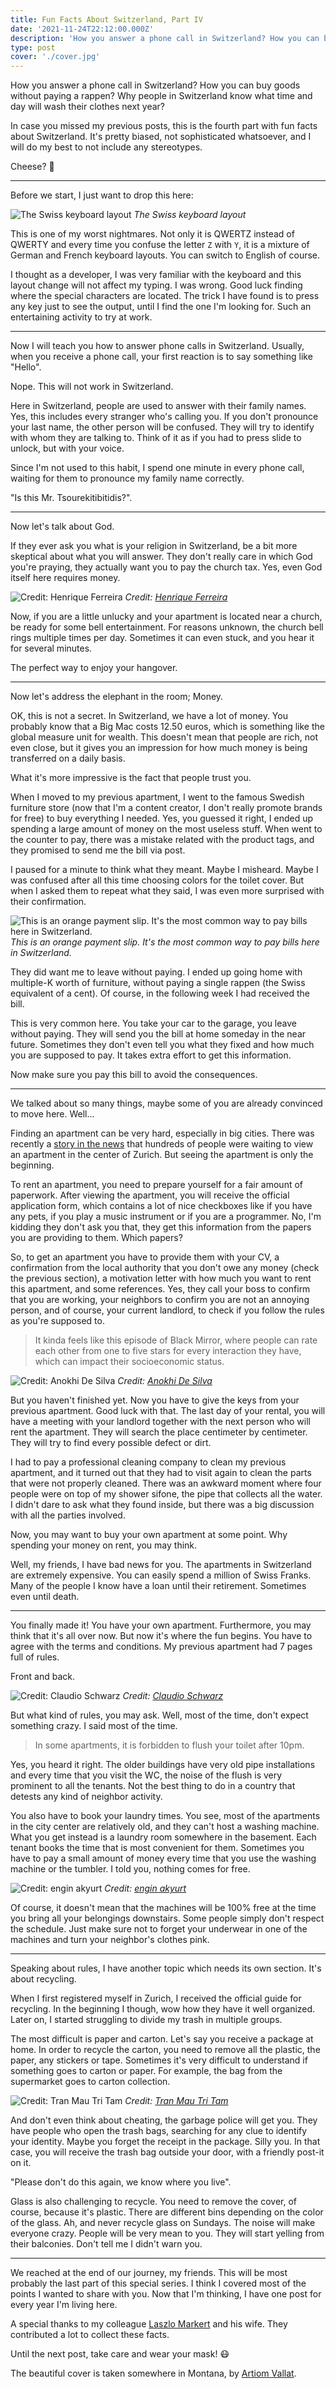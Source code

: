 ```yaml
---
title: Fun Facts About Switzerland, Part IV
date: '2021-11-24T22:12:00.000Z'
description: 'How you answer a phone call in Switzerland? How you can buy goods without paying a rappen? Why people in Switzerland know what time and day will wash their clothes next year?'
type: post
cover: './cover.jpg'
---
```


How you answer a phone call in Switzerland? How you can buy goods without paying a rappen? Why people in Switzerland know what time and day will wash their clothes next year?

In case you missed my previous posts, this is the fourth part with fun facts about Switzerland. It's pretty biased, not sophisticated whatsoever, and I will do my best to not include any stereotypes.

Cheese? 🧀

---

Before we start, I just want to drop this here:

![The Swiss keyboard layout](images/swiss-keyboard-layout.png)
_The Swiss keyboard layout_

This is one of my worst nightmares. Not only it is QWERTZ instead of QWERTY and every time you confuse the letter `Z` with `Y`, it is a mixture of German and French keyboard layouts. You can switch to English of course.

I thought as a developer, I was very familiar with the keyboard and this layout change will not affect my typing. I was wrong. Good luck finding where the special characters are located. The trick I have found is to press any key just to see the output, until I find the one I'm looking for. Such an entertaining activity to try at work.

---

Now I will teach you how to answer phone calls in Switzerland. Usually, when you receive a phone call, your first reaction is to say something like "Hello".

Nope. This will not work in Switzerland.

Here in Switzerland, people are used to answer with their family names. Yes, this includes every stranger who's calling you. If you don't pronounce your last name, the other person will be confused. They will try to identify with whom they are talking to. Think of it as if you had to press slide to unlock, but with your voice.

Since I'm not used to this habit, I spend one minute in every phone call, waiting for them to pronounce my family name correctly.

"Is this Mr. Tsourekitibitidis?".

---

Now let's talk about God.

If they ever ask you what is your religion in Switzerland, be a bit more skeptical about what you will answer. They don't really care in which God you're praying, they actually want you to pay the church tax. Yes, even God itself here requires money.

![Credit: [Henrique Ferreira](https://unsplash.com/@rickpsd)](images/henrique-ferreira-V7GrFTVwdko-unsplash.jpg)
_Credit: [Henrique Ferreira](https://unsplash.com/@rickpsd)_

Now, if you are a little unlucky and your apartment is located near a church, be ready for some bell entertainment. For reasons unknown, the church bell rings multiple times per day. Sometimes it can even stuck, and you hear it for several minutes.

The perfect way to enjoy your hangover.

---

Now let's address the elephant in the room; Money.

OK, this is not a secret. In Switzerland, we have a lot of money. You probably know that a Big Mac costs 12.50 euros, which is something like the global measure unit for wealth. This doesn't mean that people are rich, not even close, but it gives you an impression for how much money is being transferred on a daily basis.

What it's more impressive is the fact that people trust you.

When I moved to my previous apartment, I went to the famous Swedish furniture store (now that I'm a content creator, I don't really promote brands for free) to buy everything I needed. Yes, you guessed it right, I ended up spending a large amount of money on the most useless stuff. When went to the counter to pay, there was a mistake related with the product tags, and they promised to send me the bill via post.

I paused for a minute to think what they meant. Maybe I misheard. Maybe I was confused after all this time choosing colors for the toilet cover. But when I asked them to repeat what they said, I was even more surprised with their confirmation.

![This is an orange payment slip. It's the most common way to pay bills here in Switzerland.](images/orange-payment-slip.png)
_This is an orange payment slip. It's the most common way to pay bills here in Switzerland._

They did want me to leave without paying. I ended up going home with multiple-K worth of furniture, without paying a single rappen (the Swiss equivalent of a cent). Of course, in the following week I had received the bill.

This is very common here. You take your car to the garage, you leave without paying. They will send you the bill at home someday in the near future. Sometimes they don't even tell you what they fixed and how much you are supposed to pay. It takes extra effort to get this information.

Now make sure you pay this bill to avoid the consequences.

---

We talked about so many things, maybe some of you are already convinced to move here. Well...

Finding an apartment can be very hard, especially in big cities. There was recently a [story in the news](https://www.thelocal.ch/20181122/hundreds-queue-for-zurich-apartment-viewing-on-freezing-night/) that hundreds of people were waiting to view an apartment in the center of Zurich. But seeing the apartment is only the beginning.

To rent an apartment, you need to prepare yourself for a fair amount of paperwork. After viewing the apartment, you will receive the official application form, which contains a lot of nice checkboxes like if you have any pets, if you play a music instrument or if you are a programmer. No, I'm kidding they don't ask you that, they get this information from the papers you are providing to them. Which papers?

So, to get an apartment you have to provide them with your CV, a confirmation from the local authority that you don't owe any money (check the previous section), a motivation letter with how much you want to rent this apartment, and some references. Yes, they call your boss to confirm that you are working, your neighbors to confirm you are not an annoying person, and of course, your current landlord, to check if you follow the rules as you're supposed to.

> It kinda feels like this episode of Black Mirror, where people can rate each other from one to five stars for every interaction they have, which can impact their socioeconomic status.

![Credit: [Anokhi De Silva](https://unsplash.com/@anokhi_08)](images/anokhi-de-silva-bFDLzdLHjHo-unsplash.jpg)
_Credit: [Anokhi De Silva](https://unsplash.com/@anokhi_08)_

But you haven't finished yet. Now you have to give the keys from your previous apartment. Good luck with that. The last day of your rental, you will have a meeting with your landlord together with the next person who will rent the apartment. They will search the place centimeter by centimeter. They will try to find every possible defect or dirt.

I had to pay a professional cleaning company to clean my previous apartment, and it turned out that they had to visit again to clean the parts that were not properly cleaned. There was an awkward moment where four people were on top of my shower sifone, the pipe that collects all the water. I didn't dare to ask what they found inside, but there was a big discussion with all the parties involved.

Now, you may want to buy your own apartment at some point. Why spending your money on rent, you may think.

Well, my friends, I have bad news for you. The apartments in Switzerland are extremely expensive. You can easily spend a million of Swiss Franks. Many of the people I know have a loan until their retirement. Sometimes even until death.

---

You finally made it! You have your own apartment. Furthermore, you may think that it's all over now. But now it's where the fun begins. You have to agree with the terms and conditions. My previous apartment had 7 pages full of rules.

Front and back.

![Credit: [Claudio Schwarz](https://unsplash.com/@purzlbaum)](images/claudio-schwarz-NPOz6vzYdWQ-unsplash.jpg)
_Credit: [Claudio Schwarz](https://unsplash.com/@purzlbaum)_

But what kind of rules, you may ask. Well, most of the time, don't expect something crazy. I said most of the time.

> In some apartments, it is forbidden to flush your toilet after 10pm.

Yes, you heard it right. The older buildings have very old pipe installations and every time that you visit the WC, the noise of the flush is very prominent to all the tenants. Not the best thing to do in a country that detests any kind of neighbor activity.

You also have to book your laundry times. You see, most of the apartments in the city center are relatively old, and they can't host a washing machine. What you get instead is a laundry room somewhere in the basement. Each tenant books the time that is most convenient for them. Sometimes you have to pay a small amount of money every time that you use the washing machine or the tumbler. I told you, nothing comes for free.

![Credit: [engin akyurt](https://unsplash.com/@enginakyurt)](images/engin-akyurt-yCYVV8-kQNM-unsplash.jpg)
_Credit: [engin akyurt](https://unsplash.com/@enginakyurt)_

Of course, it doesn't mean that the machines will be 100% free at the time you bring all your belongings downstairs. Some people simply don't respect the schedule. Just make sure not to forget your underwear in one of the machines and turn your neighbor's clothes pink.

---

Speaking about rules, I have another topic which needs its own section. It's about recycling.

When I first registered myself in Zurich, I received the official guide for recycling. In the beginning I though, wow how they have it well organized. Later on, I started struggling to divide my trash in multiple groups.

The most difficult is paper and carton. Let's say you receive a package at home. In order to recycle the carton, you need to remove all the plastic, the paper, any stickers or tape. Sometimes it's very difficult to understand if something goes to carton or paper. For example, the bag from the supermarket goes to carton collection.

![Credit: [Tran Mau Tri Tam](https://unsplash.com/@tranmautritam)](images/tran-mau-tri-tam-hmBJtWxFOdg-unsplash.jpg)
_Credit: [Tran Mau Tri Tam](https://unsplash.com/@tranmautritam)_

And don't even think about cheating, the garbage police will get you. They have people who open the trash bags, searching for any clue to identify your identity. Maybe you forget the receipt in the package. Silly you. In that case, you will receive the trash bag outside your door, with a friendly post-it on it.

"Please don't do this again, we know where you live".

Glass is also challenging to recycle. You need to remove the cover, of course, because it's plastic. There are different bins depending on the color of the glass. Ah, and never recycle glass on Sundays. The noise will make everyone crazy. People will be very mean to you. They will start yelling from their balconies. Don't tell me I didn't warn you.

---

We reached at the end of our journey, my friends. This will be most probably the last part of this special series. I think I covered most of the points I wanted to share with you. Now that I'm thinking, I have one post for every year I'm living here.

A special thanks to my colleague [Laszlo Markert](https://fcvbz.ch/fc/?lang=en) and his wife. They contributed a lot to collect these facts.

Until the next post, take care and wear your mask! 😷

The beautiful cover is taken somewhere in Montana, by [Artiom Vallat](https://unsplash.com/photos/frkc9sO47Ag).
